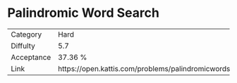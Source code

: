 # Palindromic Word Search

<table>
    <tr>
        <td>Category</td>
        <td>Hard</td>
    </tr>
    <tr>
        <td>Diffulty</td>
        <td>5.7</td>
    </tr>
    <tr>
        <td>Acceptance</td>
        <td>37.36 %</td>
    </tr>
    <tr>
        <td>Link</td>
        <td>https://open.kattis.com/problems/palindromicwordsearch</td>
    </tr>
</table>